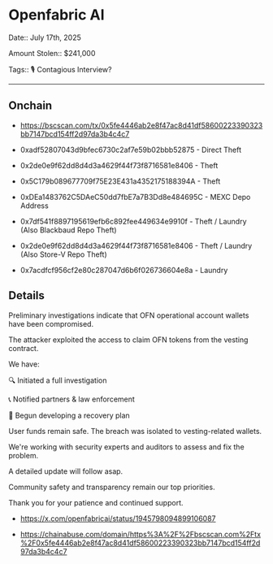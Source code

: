 # Openfabric AI

Date:: July 17th, 2025

Amount Stolen:: $241,000

Tags:: 🎙️ Contagious Interview?

---


## Onchain

- https://bscscan.com/tx/0x5fe4446ab2e8f47ac8d41df58600223390323bb7147bcd154ff2d97da3b4c4c7

- 0xadf52807043d9bfec6730c2af7e59b02bbb52875 - Direct Theft

- 0x2de0e9f62dd8d4d3a4629f44f73f8716581e8406 - Theft

- 0x5C179b089677709f75E23E431a4352175188394A - Theft

- 0xDEa1483762C5DAeC50dd7fbE7a7B3Dd8e484695C - MEXC Depo Address 

- 0x7df541f8897195619efb6c892fee449634e9910f - Theft / Laundry (Also Blackbaud Repo Theft)

- 0x2de0e9f62dd8d4d3a4629f44f73f8716581e8406 - Theft / Laundry (Also Store-V Repo Theft)

- 0x7acdfcf956cf2e80c287047d6b6f026736604e8a - Laundry

## Details

Preliminary investigations indicate that OFN operational account wallets have been compromised.

The attacker exploited the access to claim OFN tokens from the vesting contract.

We have:

🔍 Initiated a full investigation

📞 Notified partners & law enforcement

🔧 Begun developing a recovery plan

User funds remain safe. The breach was isolated to vesting-related wallets.

We're working with security experts and auditors to assess and fix the problem.

A detailed update will follow asap.

Community safety and transparency remain our top priorities.

Thank you for your patience and continued support.

- https://x.com/openfabricai/status/1945798094899106087

- https://chainabuse.com/domain/https%3A%2F%2Fbscscan.com%2Ftx%2F0x5fe4446ab2e8f47ac8d41df58600223390323bb7147bcd154ff2d97da3b4c4c7